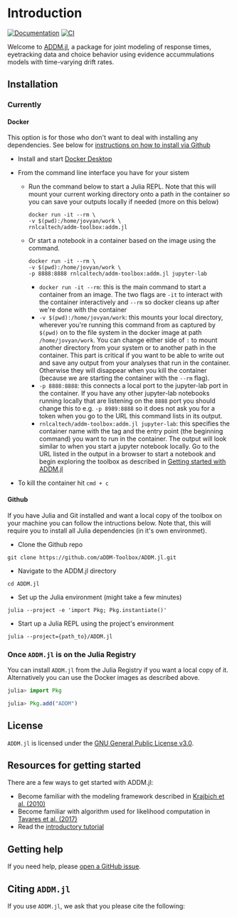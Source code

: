 # Introduction

[![Documentation](https://github.com/aDDM-Toolbox/ADDM.jl/actions/workflows/documentation.yml/badge.svg)](https://github.com/aDDM-Toolbox/ADDM.jl/actions/workflows/documentation.yml)  [![CI](https://github.com/aDDM-Toolbox/ADDM.jl/actions/workflows/CI.yml/badge.svg)](https://github.com/aDDM-Toolbox/ADDM.jl/actions/workflows/CI.yml)

Welcome to [ADDM.jl](https://github.com/aDDM-Toolbox/ADDM.jl), a package for 
joint modeling of response times, eyetracking data and choice behavior using
evidence accummulations models with time-varying drift rates. 

## Installation

### Currently

#### Docker

This option is for those who don't want to deal with installing any dependencies. See below for [instructions on how to install via Github](#Github)

- Install and start [Docker Desktop](https://www.docker.com/products/docker-desktop/)
- From the command line interface you have for your sistem
  - Run the command below to start a Julia REPL. Note that this will mount your current working directory onto a path in the container so you can save your outputs locally if needed (more on this below)

    ```
    docker run -it --rm \
    -v $(pwd):/home/jovyan/work \
    rnlcaltech/addm-toolbox:addm.jl
    ```

  - Or start a notebook in a container based on the image using the command.   

    ```
    docker run -it --rm \
    -v $(pwd):/home/jovyan/work \
    -p 8888:8888 rnlcaltech/addm-toolbox:addm.jl jupyter-lab
    ```

    - `docker run -it --rm`: this is the main command to start a container from an image. The two flags are `-it` to interact with the container interactively and `--rm` so docker cleans up after we're done with the container
    - `-v $(pwd):/home/jovyan/work`: this mounts your local directory, wherever you're running this command from as captured by `$(pwd)` on to the file system in the docker image at path `/home/jovyan/work`. You can change either side of `:` to mount another directory from your system or to another path in the container. This part is critical if you want to be able to write out and save any output from your analyses that run in the container. Otherwise they will disappear when you kill the container (because we are starting the container with the `--rm` flag).
    - `-p 8888:8888`: this connects a local port to the jupyter-lab port in the container. If you have any other jupyter-lab notebooks running locally that are listening on the `8888` port you should change this to e.g. `-p 8989:8888` so it does not ask you for a token when you go to the URL this command lists in its output.
    - `rnlcaltech/addm-toolbox:addm.jl jupyter-lab`: this specifies the container name with the tag and the entry point (the beginning command) you want to run in the container. The output will look similar to when you start a jupyter notebook locally. Go to the URL listed in the output in a browser to start a notebook and begin exploring the toolbox as described in [Getting started with ADDM.jl](https://addm-toolbox.github.io/ADDM.jl/dev/tutorials/getting_started/)

- To kill the container hit `cmd + c`

#### Github

If you have Julia and Git installed and want a local copy of the toolbox on your machine you can follow the intructions below. Note that, this will require you to install all Julia dependencies (in it's own environmet).

- Clone the Github repo

```
git clone https://github.com/aDDM-Toolbox/ADDM.jl.git
```

- Navigate to the ADDM.jl directory

```
cd ADDM.jl
```

- Set up the Julia environment (might take a few minutes)

```
julia --project -e 'import Pkg; Pkg.instantiate()'
```

- Start up a Julia REPL using the project's environment

```
julia --project={path_to}/ADDM.jl
```

### Once `ADDM.jl` is on the Julia Registry

You can install `ADDM.jl` from the Julia Registry if you want a local copy of it. Alternatively you can use the Docker images as described above.

```julia
julia> import Pkg

julia> Pkg.add("ADDM")
```

## License

`ADDM.jl` is licensed under the [GNU General Public License v3.0](https://github.com/aDDM-Toolbox/ADDM.jl/blob/main/LICENSE).

## Resources for getting started

There are a few ways to get started with ADDM.jl:

 * Become familiar with the modeling framework described in [Krajbich et al. (2010)](https://www.nature.com/articles/nn.2635)  
 * Become familiar with algorithm used for likelihood computation in [Tavares et al. (2017)](https://www.frontiersin.org/articles/10.3389/fnins.2017.00468/full)  
 * Read the [introductory tutorial](https://addm-toolbox.github.io/ADDM.jl/dev/tutorials/01_getting_started/)

## Getting help

If you need help, please [open a GitHub issue](https://github.com/aDDM-Toolbox/ADDM.jl/issues/new).

## Citing `ADDM.jl`

If you use `ADDM.jl`, we ask that you please cite the following:
